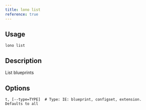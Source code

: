 ```yaml
---
title: lono list
reference: true
---
```


## Usage

    lono list

## Description

List blueprints


## Options

```
t, [--type=TYPE]  # Type: IE: blueprint, configset, extension. Defaults to all
```

